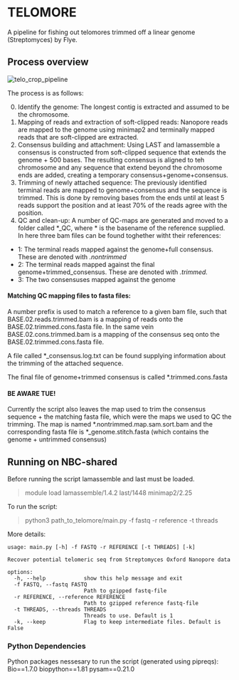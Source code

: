 # TELOMORE
A pipeline for fishing out telomores trimmed off a linear genome (Streptomyces) by Flye.

## Process overview


![telo_crop_pipeline](https://github.com/dalofa/telomore/assets/83669966/1cdc3192-3821-4b70-8767-8613accaced0)

The process is as follows:

0. Identify the genome:
The longest contig is extracted and assumed to be the chromosome.
1. Mapping of reads and extraction of soft-clipped reads:
Nanopore reads are mapped to the genome using minimap2 and terminally mapped reads that are soft-clipped are extracted.
3. Consensus building and attachment:
Using LAST and lamassemble a consensus is constructed from soft-clipped sequence that extends the genome + 500 bases. The resulting consensus
is aligned to teh chromosome and any sequence that extend beyond the chromosome ends are added, creating a temporary consensus+genome+consensus.
4. Trimming of newly attached sequence:
The previously identified terminal reads are mapped to genome+consensus and the sequence is trimmed. This is done by
removing bases from the ends until at least 5 reads support the position and at least 70% of the reads agree with the position.
5. QC and clean-up:
A number of QC-maps are generated and moved to a folder called *_QC, where * is the basename of the reference supplied.
In here three bam files can be found toghether witht their references:
- 1: The terminal reads mapped against the genome+full consensus. These are denoted with *.nontrimmed*
- 2: The terminal reads mapped against the final genome+trimmed_consensus. These are denoted with *.trimmed.*
- 3: The two consensuses mapped against the genome

#### Matching QC mapping files to fasta files:

A number prefix is used to match a reference to a given bam file, such that BASE.02.reads.trimmed.bam is a mapping of reads
onto the BASE.02.trimmed.cons.fasta file. In the same vein BASE.02.cons.trimmed.bam is a mapping of the consensus seq onto
the BASE.02.trimmed.cons.fasta file.

A file called *_consensus.log.txt can be found supplying information about the trimming of the attached sequence.

The final file of genome+trimmed consensus is called *.trimmed.cons.fasta


#### BE AWARE TUE!
Currently the script also leaves the map used to trim the consensus sequence + the matching fasta file, which were the maps we used to QC the trimming.
The map is named *.nontrimmed.map.sam.sort.bam and the corresponding fasta file is *_genome.stitch.fasta (which contains the genome + untrimmed consensus)


## Running on NBC-shared
Before running the script lamassemble and last must be loaded.
> module load lamassemble/1.4.2 last/1448 minimap2/2.25

To run the script:
>python3 path_to_telomore/main.py -f fastq -r reference -t threads

More details:
```
usage: main.py [-h] -f FASTQ -r REFERENCE [-t THREADS] [-k]

Recover potential telomeric seq from Streptomyces Oxford Nanopore data

options:
  -h, --help            show this help message and exit
  -f FASTQ, --fastq FASTQ
                        Path to gzipped fastq-file
  -r REFERENCE, --reference REFERENCE
                        Path to gzipped reference fastq-file
  -t THREADS, --threads THREADS
                        Threads to use. Default is 1
  -k, --keep            Flag to keep intermediate files. Default is False
```

### Python Dependencies
Python packages nessesary to run the script (generated using pipreqs):
Bio==1.7.0
biopython==1.81
pysam==0.21.0

